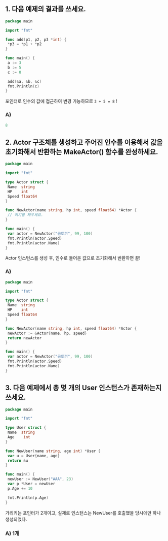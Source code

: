 
## 1. 다음 예제의 결과를 쓰세요.

   ```go
package main

import "fmt"

func add(p1, p2, p3 *int) {
	*p3 = *p1 + *p2
}

func main() {
	a := 3
	b := 5
	c := 0

	add(&a, &b, &c)
	fmt.Println(c)
}
   ```

포인터로 인수의 값에 접근하여 변경 가능하므로 `3 + 5 = 8` !

### A) 

   ```go
8
   ```

## 2. Actor 구조체를 생성하고 주어진 인수를 이용해서 값을 초기화해서 반환하는 MakeActor() 함수를 완성하세요.

   ```go
package main

import "fmt"

type Actor struct {
	Name  string
	HP    int
	Speed float64
}

func NewActor(name string, hp int, speed float64) *Actor {
	// 여기를 채우세요.
}

func main() {
	var actor = NewActor("금토끼", 99, 100)
	fmt.Println(actor.Speed)
	fmt.Println(actor.Name)
}
   ```


Actor 인스턴스를 생성 후, 인수로 들어온 값으로 초기화해서 반환하면 끝!       

### A)

   ```go
package main

import "fmt"

type Actor struct {
	Name  string
	HP    int
	Speed float64
}

func NewActor(name string, hp int, speed float64) *Actor {
	newActor := &Actor{name, hp, speed}
	return newActor
}

func main() {
	var actor = NewActor("금토끼", 99, 100)
	fmt.Println(actor.Speed)
	fmt.Println(actor.Name)
}
   ```


## 3. 다음 예제에서 총 몇 개의 User 인스턴스가 존재하는지 쓰세요.

   ```go
package main

import "fmt"

type User struct {
	Name  string
	Age    int
}

func NewUser(name string, age int) *User {
	var u = User{name, age}
	return &u
}

func main() {
	newUser := NewUser("AAA", 23)
	var p *User = newUser
	p.Age += 10

	fmt.Println(p.Age)
}
   ```

가리키는 포인터가 2개이고, 실제로 인스턴스는 NewUser를 호출했을 당시에만 하나 생성되었다.   

### A) 1개
